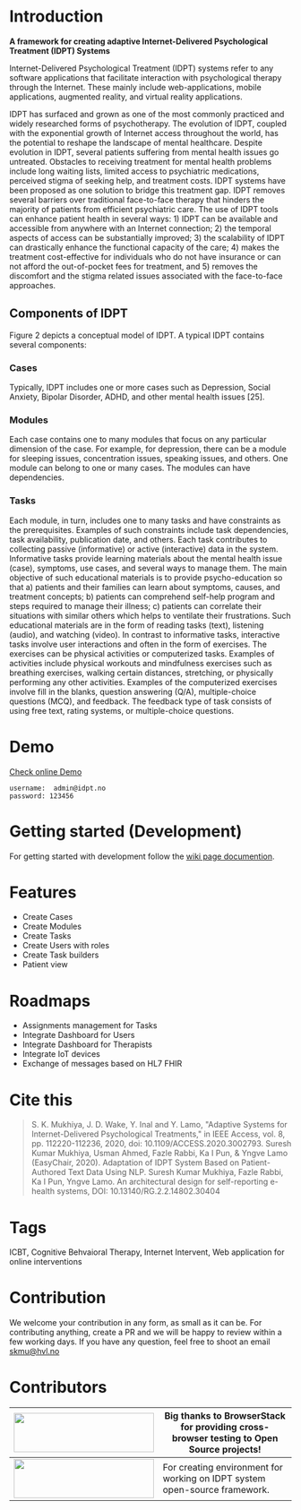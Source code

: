 # Introduction

**A framework for creating adaptive Internet-Delivered Psychological Treatment (IDPT) Systems**

Internet-Delivered Psychological Treatment (IDPT) systems refer to any software applications that facilitate interaction with psychological therapy through the Internet. These mainly include web-applications, mobile applications, augmented reality, and virtual reality applications.

IDPT has surfaced and grown as one of the most commonly practiced and widely researched forms of psychotherapy. The evolution of IDPT, coupled with the exponential growth of Internet access throughout the world, has the potential to reshape the landscape of mental healthcare. Despite evolution in IDPT, several patients suffering from mental health issues go untreated. Obstacles to receiving treatment for mental health problems include long waiting lists, limited access to psychiatric medications, perceived stigma of seeking help, and treatment costs. IDPT systems have been proposed as one solution to bridge this treatment gap. IDPT removes several barriers over traditional face-to-face therapy that hinders the majority of patients from efficient psychiatric care. The use of IDPT tools can enhance patient health in several ways: 1) IDPT can be available and accessible from anywhere with an Internet connection; 2) the temporal aspects of access can be substantially improved; 3) the scalability of IDPT can drastically enhance the functional capacity of the care; 4) makes the treatment cost-effective for individuals who do not have insurance or can not afford the out-of-pocket fees for treatment, and 5) removes the discomfort and the stigma related issues associated with the face-to-face approaches.

## Components of IDPT

Figure 2 depicts a conceptual model of IDPT. A typical IDPT contains several components:

### Cases

Typically, IDPT includes one or more cases such as Depression, Social Anxiety, Bipolar Disorder, ADHD, and other mental health issues [25].

### Modules

Each case contains one to many modules that focus on any particular dimension of the case. For example, for depression, there can be a module for sleeping issues, concentration issues, speaking issues, and others. One module can belong to one or many cases. The modules can have dependencies.

### Tasks

Each module, in turn, includes one to many tasks and have constraints as the prerequisites. Examples of such constraints include task dependencies, task availability, publication date, and others. Each task contributes to collecting passive (informative) or active (interactive) data in the system. Informative tasks provide learning materials about the mental health issue (case), symptoms, use cases, and several ways to manage them. The main objective of such educational materials is to provide psycho-education so that a) patients and their families can learn about symptoms, causes, and treatment concepts; b) patients can comprehend self-help program and steps required to manage their illness; c) patients can correlate their situations with similar others which helps to ventilate their frustrations. Such educational materials are in the form of reading tasks (text), listening (audio), and watching (video). In contrast to informative tasks, interactive tasks involve user interactions and often in the form of exercises. The exercises can be physical activities or computerized tasks. Examples of activities include physical workouts and mindfulness exercises such as breathing exercises, walking certain distances, stretching, or physically performing any other activities. Examples of the computerized exercises involve fill in the blanks, question answering (Q/A), multiple-choice questions (MCQ), and feedback. The feedback type of task consists of using free text, rating systems, or multiple-choice questions.

# Demo

[Check online Demo](https://idpt.herokuapp.com/)

```
username:  admin@idpt.no
password: 123456
```

# Getting started (Development)

For getting started with development follow the [wiki page documention](https://github.com/sureshHARDIYA/idpt/wiki).

# Features

- Create Cases
- Create Modules
- Create Tasks
- Create Users with roles
- Create Task builders
- Patient view

# Roadmaps

- Assignments management for Tasks
- Integrate Dashboard for Users
- Integrate Dashboard for Therapists
- Integrate IoT devices
- Exchange of messages based on HL7 FHIR

# Cite this

> S. K. Mukhiya, J. D. Wake, Y. Inal and Y. Lamo, "Adaptive Systems for Internet-Delivered Psychological Treatments," in IEEE Access, vol. 8, pp. 112220-112236, 2020, doi: 10.1109/ACCESS.2020.3002793.
> Suresh Kumar Mukhiya, Usman Ahmed, Fazle Rabbi, Ka I Pun, & Yngve Lamo (EasyChair, 2020). Adaptation of IDPT System Based on Patient-Authored Text Data Using NLP.
> Suresh Kumar Mukhiya, Fazle Rabbi, Ka I Pun, Yngve Lamo. An architectural design for self-reporting e-health systems, DOI: 10.13140/RG.2.2.14802.30404

# Tags

ICBT, Cognitive Behvaioral Therapy, Internet Intervent, Web application for online interventions

# Contribution

We welcome your contribution in any form, as small as it can be. For contributing anything, create a PR and we will be happy to review within a few working days. If you have any question, feel free to shoot an email [skmu@hvl.no](skmu@hvl.no)

# Contributors

| <img src="https://cdn.rawgit.com/sureshHARDIYA/portfolio/e2f31a2a/assets/vendor/browserstack.svg" width="250" height="70"/> | Big thanks to BrowserStack for providing cross-browser testing to Open Source projects! |
| --------------------------------------------------------------------------------------------------------------------------- | --------------------------------------------------------------------------------------- |
| <img src="https://intromat.no/wp-content/uploads/2016/08/logo-x1.png" width="250" height="70" />                            | For creating environment for working on IDPT system open-source framework.              |
